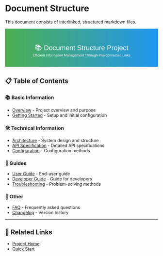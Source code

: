 # Document Structure

This document consists of interlinked, structured markdown files.

![Main Image](../images/main-header.svg)

## 📋 Table of Contents

### 📚 Basic Information
- [Overview](./020-overview.md) - Project overview and purpose
- [Getting Started](./030-getting-started.md) - Setup and initial configuration

### 🛠️ Technical Information
- [Architecture](./040-architecture.md) - System design and structure
- [API Specification](./050-api-reference.md) - Detailed API specifications
- [Configuration](./060-configuration.md) - Configuration methods

### 📖 Guides
- [User Guide](./080-user-guide.md) - End-user guide
- [Developer Guide](./070-developer-guide.md) - Guide for developers
- [Troubleshooting](./090-troubleshooting.md) - Problem-solving methods

### 📝 Other
- [FAQ](./100-faq.md) - Frequently asked questions
- [Changelog](./changelog.md) - Version history

---

## 🔗 Related Links
- [Project Home](./020-overview.md)
- [Quick Start](./030-getting-started.md)
